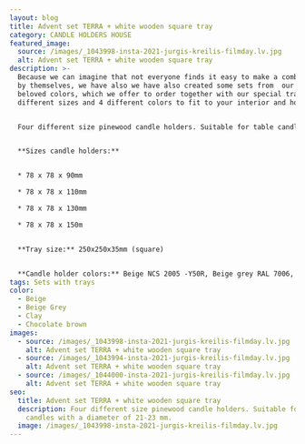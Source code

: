 ```yaml
---
layout: blog
title: Advent set TERRA + white wooden square tray
category: CANDLE HOLDERS HOUSE
featured_image:
  source: /images/_1043998-insta-2021-jurgis-kreilis-filmday.lv.jpg
  alt: Advent set TERRA + white wooden square tray
description: >-
  Because we can imagine that not everyone finds it easy to make a combination
  by themselves, we have also we have also created some sets from  our clients
  beloved colors, which we offer to order together with our special trays in 2
  different sizes and 4 different colors to fit to your interior and home mood.


  Four different size pinewood candle holders. Suitable for table candles with a diameter of 21-23 mm. Ideal for decorating your home, could be used as Advent wreath.


  **Sizes candle holders:**


  * 78 x 78 x 90mm

  * 78 x 78 x 110mm

  * 78 x 78 x 130mm

  * 78 x 78 x 150m


  **Tray size:** 250x250x35mm (square)


  **Candle holder colors:** Beige NCS 2005 -Y50R, Beige grey RAL 7006, Clay NCS 4020-Y50R, Chocolate brown NCS 7005-Y80R
tags: Sets with trays
color:
  - Beige
  - Beige Grey
  - Clay
  - Chocolate brown
images:
  - source: /images/_1043998-insta-2021-jurgis-kreilis-filmday.lv.jpg
    alt: Advent set TERRA + white wooden square tray
  - source: /images/_1043994-insta-2021-jurgis-kreilis-filmday.lv.jpg
    alt: Advent set TERRA + white wooden square tray
  - source: /images/_1044000-insta-2021-jurgis-kreilis-filmday.lv.jpg
    alt: Advent set TERRA + white wooden square tray
seo:
  title: Advent set TERRA + white wooden square tray
  description: Four different size pinewood candle holders. Suitable for table
    candles with a diameter of 21-23 mm.
  image: /images/_1043998-insta-2021-jurgis-kreilis-filmday.lv.jpg
---
```


